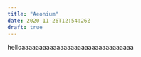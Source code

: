 ```yaml
---
title: "Aeonium"
date: 2020-11-26T12:54:26Z
draft: true
---
```

helloaaaaaaaaaaaaaaaaaaaaaaaaaaaaaaaa

